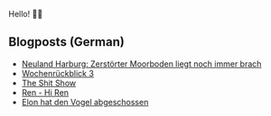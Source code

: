 Hello! 👋🏻

## Blogposts (German)
<!-- BLOG-POST-LIST:START -->
- [Neuland Harburg: Zerstörter Moorboden liegt noch immer brach](https://maurice-renck.de/de/notes/2023/1675000509)
- [Wochenrückblick 3](https://maurice-renck.de/de/blog/2023/kw-3)
- [The Shit Show](https://maurice-renck.de/de/notes/2023/the-shit-show)
- [Ren - Hi Ren](https://maurice-renck.de/de/notes/2023/ren-hi-ren)
- [Elon hat den Vogel abgeschossen](https://maurice-renck.de/de/blog/2023/elon-hat-den-vogel-abgeschossen)
<!-- BLOG-POST-LIST:END -->

<!--
**mauricerenck/mauricerenck** is a ✨ _special_ ✨ repository because its `README.md` (this file) appears on your GitHub profile.

Here are some ideas to get you started:

- 🔭 I’m currently working on ...
- 🌱 I’m currently learning ...
- 👯 I’m looking to collaborate on ...
- 🤔 I’m looking for help with ...
- 💬 Ask me about ...
- 📫 How to reach me: ...
- 😄 Pronouns: ...
- ⚡ Fun fact: ...
-->
